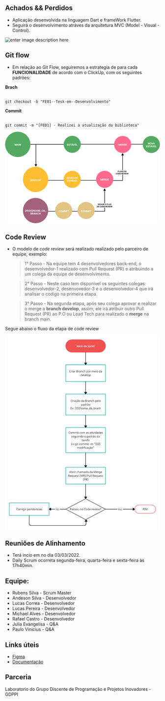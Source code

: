 ## Achados && Perdidos

- Aplicação desenvolvida na linguagem Dart e frameWork Flutter.
- Seguirá o desenvolvimento atráves da arquitetura MVC (Model - Visual - Control).
  
![enter image description here](https://book.cakephp.org/1.3/pt/_images/basic_mvc.png)



## Git flow

- Em relação ao Git Flow, seguiremos a estrategia de para cada **FUNCIONALIDADE** de acordo com o ClickUp, com os seguintes padrões:

**Brach**
```

git checkout -b "FE01--Tesk-em--Desenvolvimento"

```
**Commit**
```

git commit -m "[FE01] - Realizei a atualização da biblioteca"

```

![Logo do Markdown](img/code.png)

## Code Review

- O modelo de *code review* será realizado realizado pelo parceiro de equipe, exemplo:
  > 1° Passo - Na equipe tem 4 desenvolvedores back-end, o desenvolvedor-1 realizado com Pull Request (PR) e atribuindo a um colega da equipe de desenvolvimento. 

  > 2° Passo  - Neste caso tem disponivel os seguintes colegas: desenvolvedor-2, desenvovedor-3 e o desenvolvedor-4 que irá analisar o codigo na primeira etapa.

  > 3° Passo - Na segunda etapa, após seu colega aprovar e realizar o merge a **branch develop**, assim, ele irá atribuir outro Pull Request (PR) ao P.O ou Lead Tech para realizado o **merge** na branch main.

Segue abaixo o fluxo da etapa de code review

![Logo do Markdown](img/pull.png)


## Reuniões de Alinhamento

- Terá incio em no dia 03/03/2022.
- Daily Scrum ocorreta segunda-feira, quarta-feira e sexta-feira às 17h40min.

## Equipe:

- Rubens Silva - Scrum Master
- Andeson Silva - Desenvolvedor
- Lucas Correa - Desenvolvedor 
- Lucas Pereira - Desenvolvedor 
- Michael Alves - Desenvolvedor 
- Rafael Castro - Desenvolvedor 
- Julia Evangelisa - Q&A
- Paulo Vinicius - Q&A

## Links úteis

- [Figma](https://www.figma.com/file/deZwAfaPkXNOtwHo1QnPgz/achados-e-perdidos?node-id=0%3A1&t=HUK3Zx1sZ7zsUdW2-1)
- [Documentação](https://docs.google.com/document/d/1XcWkNQvsFP0NXcAHzRN45u2JcigKjdJkOSZCQ-xY8XI/edit?usp=sharing)

## Parceria


Laboratorio do Grupo Discente de Programação e Projetos Inovadores - GDPPI
